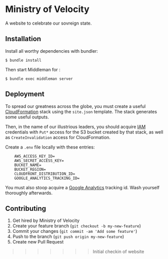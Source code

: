 Ministry of Velocity
====================

A website to celebrate our sovreign state.


Installation
------------

Install all worthy dependencies with bundler:

    $ bundle install

Then start Middleman for :

    $ bundle exec middleman server


Deployment
----------

To spread our greatness across the globe, you must create a useful
[CloudFormation](https://console.aws.amazon.com/cloudformation) stack using the
`site.json` template.  The stack generates some useful outputs.

Then, in the name of our illustrious leaders, you should acquire
[IAM](https://console.aws.amazon.com/iam) credentials with `Put*` access for
the S3 bucket created by that stack, as well as `CreateInvalidation` access
for CloudFormation.

Create a `.env` file locally with these entries:

```
    AWS_ACCESS_KEY_ID=
    AWS_SECRET_ACCESS_KEY=
    BUCKET_NAME=
    BUCKET_REGION=
    CLOUDFRONT_DISTRIBUTION_ID=
    GOOGLE_ANALYTICS_TRACKING_ID=
```

You must also stoop acquire a [Google Analytics](https://analytics.google.com)
tracking id.  Wash yourself thoroughly afterwards.


Contributing
------------

1. Get hired by Ministry of Velocity
2. Create your feature branch (`git checkout -b my-new-feature`)
3. Commit your changes (`git commit -am 'Add some feature'`)
4. Push to the branch (`git push origin my-new-feature`)
5. Create new Pull Request
>>>>>>> Initial checkin of website

